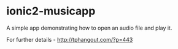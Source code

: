 # ionic2-musicapp
A simple app demonstrating how to open an audio file and play it.

For further details - http://tphangout.com/?p=443
